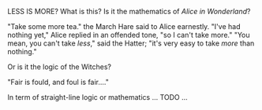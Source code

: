 LESS IS MORE? What is this? Is it the mathematics of _Alice in Wonderland_?

  "Take some more tea." the March Hare said to Alice earnestly.
  "I've had nothing yet," Alice replied in an offended tone, "so I can't take more."
  "You mean, you can't take _less_," said the Hatter; "it's very easy to take _more_ than nothing."

Or is it the logic of the Witches?

  "Fair is fould, and foul is fair...."

In term of straight-line logic or mathematics ... TODO ...



